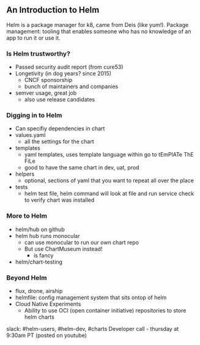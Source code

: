 An Introduction to Helm
-----------------------

Helm is a package manager for k8, came from Deis (like yum!).
Package management: tooling that enables someone who has no knowledge of an app to run it or use it.

### Is Helm trustworthy?
* Passed security audit report (from cure53)
* Longetivity (in dog years? since 2015)
    * CNCF sponsorship
    * bunch of maintainers and companies
* semver usage, great job
    * also use release candidates

### Digging in to Helm
* Can specifiy dependencies in chart
* values.yaml
    * all the settings for the chart
* templates
    * yaml templates, uses template language within go to tEmPlATe ThE FiLe
    * good to have the same chart in dev, uat, prod
* helpers
    * optional, sections of yaml that you want to repeat all over the place
* tests
    * helm test file, helm command will look at file and run service check to verify chart was installed

### More to Helm
* helm/hub on github
* helm hub runs monocular
    * can use monocular to run our own chart repo
    * But use ChartMuseum instead!
        * is fancy
* helm/chart-testing

### Beyond Helm
* flux, drone, airship
* helmfile: config management system that sits ontop of helm
* Cloud Native Experiments
    * Ability to use OCI (open container initiative) repositories to store helm charts

slack: #helm-users, #helm-dev, #charts
Developer call - thursday at 9:30am PT (posted on youtube)